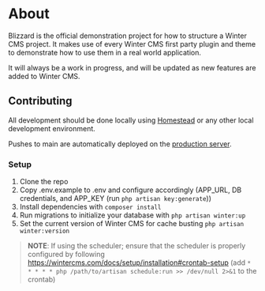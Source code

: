 # About

Blizzard is the official demonstration project for how to structure a Winter CMS project. It makes use of every Winter CMS first party plugin and theme to demonstrate how to use them in a real world application.

It will always be a work in progress, and will be updated as new features are added to Winter CMS.

## Contributing

All development should be done locally using [Homestead](https://laravel.com/docs/8.x/homestead) or any other local development environment.

Pushes to main are automatically deployed on the [production server](https://blizzard.wintercms.com/).

### Setup

1. Clone the repo
2. Copy .env.example to .env and configure accordingly (APP_URL, DB credentials, and APP_KEY (run `php artisan key:generate`))
3. Install dependencies with `composer install`
4. Run migrations to initialize your database with `php artisan winter:up`
5. Set the current version of Winter CMS for cache busting `php artisan winter:version`

> **NOTE**: If using the scheduler; ensure that the scheduler is properly configured by following https://wintercms.com/docs/setup/installation#crontab-setup (add `* * * * * php /path/to/artisan schedule:run >> /dev/null 2>&1` to the crontab)
